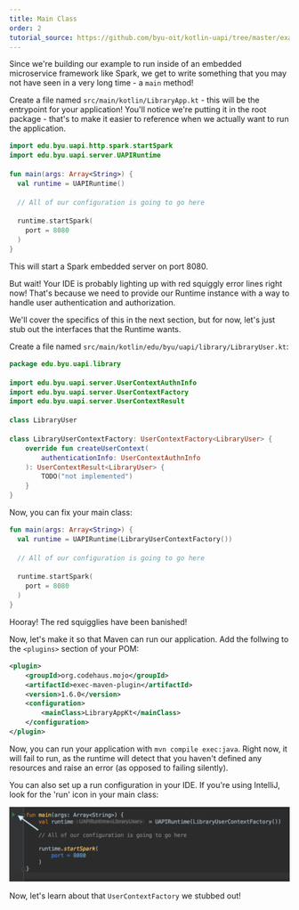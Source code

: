 ```yaml
---
title: Main Class
order: 2
tutorial_source: https://github.com/byu-oit/kotlin-uapi/tree/master/examples/library/tutorial-steps/2-main-class
---
```


Since we're building our example to run inside of an embedded microservice framework like Spark, we get to write
something that you may not have seen in a very long time - a `main` method!

Create a file named `src/main/kotlin/LibraryApp.kt` - this will be the entrypoint for your application! You'll
notice we're putting it in the root package - that's to make it easier to reference when we actually want to run
the application.

```kotlin
import edu.byu.uapi.http.spark.startSpark
import edu.byu.uapi.server.UAPIRuntime

fun main(args: Array<String>) {
  val runtime = UAPIRuntime()
  
  // All of our configuration is going to go here
  
  runtime.startSpark(
    port = 8080
  )
}

```

This will start a Spark embedded server on port 8080.

But wait!  Your IDE is probably lighting up with red squiggly error lines right now! That's because we
need to provide our Runtime instance with a way to handle user authentication and authorization.

We'll cover the specifics of this in the next section, but for now, let's just stub out the interfaces
that the Runtime wants.

Create a file named `src/main/kotlin/edu/byu/uapi/library/LibraryUser.kt`:

```kotlin
package edu.byu.uapi.library

import edu.byu.uapi.server.UserContextAuthnInfo
import edu.byu.uapi.server.UserContextFactory
import edu.byu.uapi.server.UserContextResult

class LibraryUser

class LibraryUserContextFactory: UserContextFactory<LibraryUser> {
    override fun createUserContext(
        authenticationInfo: UserContextAuthnInfo
    ): UserContextResult<LibraryUser> {
        TODO("not implemented")
    }
}
```

Now, you can fix your main class:

```kotlin
fun main(args: Array<String>) {
  val runtime = UAPIRuntime(LibraryUserContextFactory())
  
  // All of our configuration is going to go here
  
  runtime.startSpark(
    port = 8080
  )
}
```

Hooray! The red squigglies have been banished!

Now, let's make it so that Maven can run our application.  Add the follwing to the `<plugins>` section of your POM:

```xml
<plugin>
    <groupId>org.codehaus.mojo</groupId>
    <artifactId>exec-maven-plugin</artifactId>
    <version>1.6.0</version>
    <configuration>
        <mainClass>LibraryAppKt</mainClass>
    </configuration>
</plugin>
```

Now, you can run your application with `mvn compile exec:java`. Right now, it will fail to run, as the runtime
will detect that you haven't defined any resources and raise an error (as opposed to failing silently).

You can also set up a run configuration in your IDE. If you're using IntelliJ, look for the 'run' icon
in your main class:

!['Run' icon in IntelliJ IDEA](./img/main-class-run.png)

Now, let's learn about that `UserContextFactory` we stubbed out!

